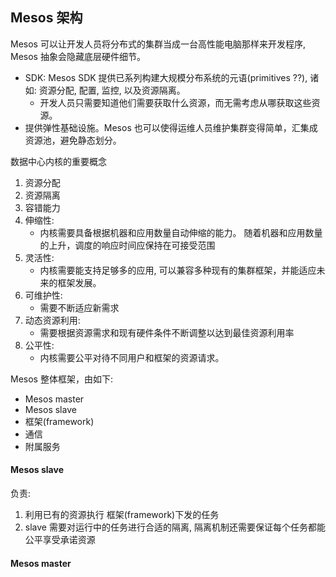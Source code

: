 Mesos 架构
------------

Mesos 可以让开发人员将分布式的集群当成一台高性能电脑那样来开发程序, Mesos 抽象会隐藏底层硬件细节。

- SDK: Mesos SDK 提供已系列构建大规模分布系统的元语(primitives ??), 诸如: 资源分配, 配置, 监控, 以及资源隔离。
    - 开发人员只需要知道他们需要获取什么资源，而无需考虑从哪获取这些资源。
- 提供弹性基础设施。Mesos 也可以使得运维人员维护集群变得简单，汇集成资源池，避免静态划分。

数据中心内核的重要概念

1. 资源分配
2. 资源隔离
3. 容错能力
4. 伸缩性:
    - 内核需要具备根据机器和应用数量自动伸缩的能力。 随着机器和应用数量的上升，调度的响应时间应保持在可接受范围
5. 灵活性:
    - 内核需要能支持足够多的应用, 可以兼容多种现有的集群框架，并能适应未来的框架发展。
6. 可维护性:
    - 需要不断适应新需求
7. 动态资源利用:
    - 需要根据资源需求和现有硬件条件不断调整以达到最佳资源利用率
8. 公平性:
    - 内核需要公平对待不同用户和框架的资源请求。


Mesos 整体框架，由如下:

- Mesos master
- Mesos slave
- 框架(framework)
- 通信
- 附属服务

#### Mesos slave




负责:  

1. 利用已有的资源执行 框架(framework)下发的任务
2. slave 需要对运行中的任务进行合适的隔离, 隔离机制还需要保证每个任务都能公平享受承诺资源

#### Mesos master














